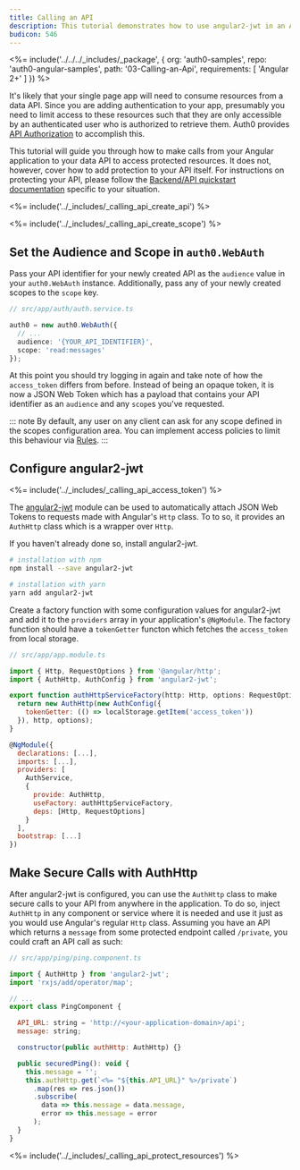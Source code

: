 ```yaml
---
title: Calling an API
description: This tutorial demonstrates how to use angular2-jwt in an Angular 2+ application to make authenticated API calls
budicon: 546
---
```


<%= include('../../../_includes/_package', {
  org: 'auth0-samples',
  repo: 'auth0-angular-samples',
  path: '03-Calling-an-Api',
  requirements: [
    'Angular 2+'
  ]
}) %>

It's likely that your single page app will need to consume resources from a data API. Since you are adding authentication to your app, presumably you need to limit access to these resources such that they are only accessible by an authenticated user who is authorized to retrieve them. Auth0 provides [API Authorization](https://auth0.com/docs/api-auth) to accomplish this.

This tutorial will guide you through how to make calls from your Angular application to your data API to access protected resources. It does not, however, cover how to add protection to your API itself. For instructions on protecting your API, please follow the [Backend/API quickstart documentation](quickstart/backend) specific to your situation.

<%= include('../_includes/_calling_api_create_api') %>

<%= include('../_includes/_calling_api_create_scope') %>

## Set the Audience and Scope in `auth0.WebAuth`

Pass your API identifier for your newly created API as the `audience` value in your `auth0.WebAuth` instance. Additionally, pass any of your newly created scopes to the `scope` key.

```ts
// src/app/auth/auth.service.ts

auth0 = new auth0.WebAuth({
  // ...
  audience: '{YOUR_API_IDENTIFIER}',
  scope: 'read:messages'
});
```

At this point you should try logging in again and take note of how the `access_token` differs from before. Instead of being an opaque token, it is now a JSON Web Token which has a payload that contains your API identifier as an `audience` and any `scope`s you've requested.

::: note
By default, any user on any client can ask for any scope defined in the scopes configuration area. You can implement access policies to limit this behaviour via [Rules](https://auth0.com/docs/rules).
:::

## Configure angular2-jwt

<%= include('../_includes/_calling_api_access_token') %>

The [angular2-jwt](https://github.com/auth0/angular2-jwt) module can be used to automatically attach JSON Web Tokens to requests made with Angular's `Http` class. To to so, it provides an `AuthHttp` class which is a wrapper over `Http`.

If you haven't already done so, install angular2-jwt.

```bash
# installation with npm
npm install --save angular2-jwt

# installation with yarn
yarn add angular2-jwt
```

Create a factory function with some configuration values for angular2-jwt and add it to the `providers` array in your application's `@NgModule`. The factory function should have a `tokenGetter` functon which fetches the `access_token` from local storage.

```js
// src/app/app.module.ts

import { Http, RequestOptions } from '@angular/http';
import { AuthHttp, AuthConfig } from 'angular2-jwt';

export function authHttpServiceFactory(http: Http, options: RequestOptions) {
  return new AuthHttp(new AuthConfig({
    tokenGetter: (() => localStorage.getItem('access_token'))
  }), http, options);
}

@NgModule({
  declarations: [...],
  imports: [...],
  providers: [
    AuthService,
    {
      provide: AuthHttp,
      useFactory: authHttpServiceFactory,
      deps: [Http, RequestOptions]
    }
  ],
  bootstrap: [...]
})
```

## Make Secure Calls with AuthHttp

After angular2-jwt is configured, you can use the `AuthHttp` class to make secure calls to your API from anywhere in the application. To do so, inject `AuthHttp` in any component or service where it is needed and use it just as you would use Angular's regular `Http` class. Assuming you have an API which returns a `message` from some protected endpoint called `/private`, you could craft an API call as such:

```js
// src/app/ping/ping.component.ts

import { AuthHttp } from 'angular2-jwt';
import 'rxjs/add/operator/map';

// ...
export class PingComponent {

  API_URL: string = 'http://<your-application-domain>/api';
  message: string;

  constructor(public authHttp: AuthHttp) {}

  public securedPing(): void {
    this.message = '';
    this.authHttp.get(`<%= "${this.API_URL}" %>/private`)
      .map(res => res.json())
      .subscribe(
        data => this.message = data.message,
        error => this.message = error
      );
  }
}
```

<%= include('../_includes/_calling_api_protect_resources') %>
